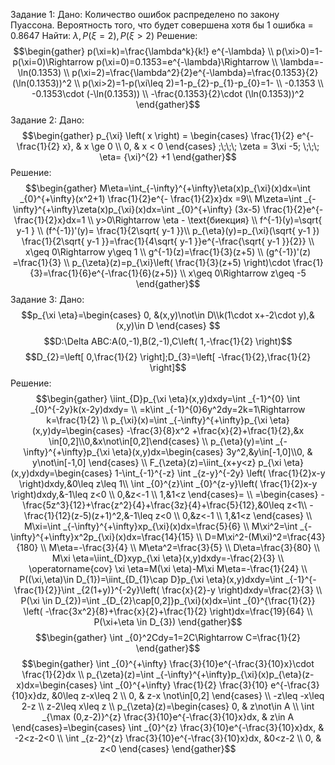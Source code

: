 Задание 1:
Дано:
Количество ошибок распределено по закону Пуассона. Вероятность того, что будет совершена хотя бы 1 ошибка = $0.8647$
Найти:
$\lambda,P(\xi=2),P(\xi>2)$
Решение:
$$\begin{gather}
p(\xi=k)=\frac{\lambda^k}{k!} e^{-\lambda} \\
p(\xi>0)=1-p(\xi=0)\Rightarrow p(\xi=0)=0.1353=e^{-\lambda}\Rightarrow  \\
\lambda=-\ln(0.1353) \\
p(\xi=2)=\frac{\lambda^2}{2}e^{-\lambda}=\frac{0.1353}{2}(\ln(0.1353))^2 \\
p(\xi>2)=1-p(\xi\leq 2)=1-p_{2}-p_{1}-p_{0}=1-  \\
 -0.1353 \\
-0.1353\cdot (-\ln(0.1353)) \\
-\frac{0.1353}{2}\cdot (\ln(0.1353))^2
\end{gather}$$
Задание 2:
Дано:
$$\begin{gather}
p_{\xi} \left( x \right) = \begin{cases} \frac{1}{2} e^{-\frac{1}{2} x}, & x \ge 0 \\ 0, & x < 0 \end{cases} ;\;\;\; \zeta = 3\xi -5; \;\;\; \eta= {\xi}^{2} +1
\end{gather}$$
Решение:
$$\begin{gather}
M\eta=\int_{-\infty}^{+\infty}\eta(x)p_{\xi}(x)dx=\int _{0}^{+\infty}(x^2+1) \frac{1}{2}e^{- \frac{1}{2}x}dx =9\\
M\zeta=\int _{-\infty}^{+\infty}\zeta(x)p_{\xi}(x)dx=\int _{0}^{+\infty} (3x-5) \frac{1}{2}e^{- \frac{1}{2}x}dx=1  \\
y>0\Rightarrow \eta - \text{биекция} \\
f^{-1}(y)=\sqrt{ y-1 } \\
(f^{-1})'(y)= \frac{1}{2\sqrt{ y-1 }}\\
p_{\eta}(y)=p_{\xi}(\sqrt{ y-1 }) \frac{1}{2\sqrt{ y-1 }}=\frac{1}{4\sqrt{ y-1 }}e^{-\frac{\sqrt{ y-1 }}{2}} \\
x\geq 0\Rightarrow y\geq 1 \\
g^{-1}(z)=\frac{1}{3}(z+5) \\
(g^{-1})'(z) =\frac{1}{3} \\
p_{\zeta}(z)=p_{\xi}\left( \frac{1}{3}(z+5) \right)\cdot \frac{1}{3}=\frac{1}{6}e^{-\frac{1}{6}(z+5)} \\
x\geq 0\Rightarrow z\geq -5
\end{gather}$$
Задание 3:
Дано:
$$p_{\xi \eta}=\begin{cases} 0, &(x,y)\not\in D\\k(1\cdot  x+-2\cdot  y),&(x,y)\in D \end{cases} $$
$$D:\Delta ABC:A(0,-1),B(2,-1),C\left( 1,-\frac{1}{2} \right)$$
$$D_{2}=\left[ 0,\frac{1}{2} \right];D_{3}=\left[ -\frac{1}{2},\frac{1}{2} \right]$$
Решение:
$$\begin{gather}
\iint_{D}p_{\xi \eta}(x,y)dxdy=\int _{-1}^{0} \int _{0}^{-2y}k(x-2y)dxdy= \\
=k\int _{-1}^{0}6y^2dy=2k=1\Rightarrow k=\frac{1}{2} \\
p_{\xi}(x)=\int _{-\infty}^{+\infty}p_{\xi \eta}(x,y)dy=\begin{cases} -\frac{3}{8}x^2 +\frac{x}{2}+\frac{1}{2},&x \in[0,2]\\0,&x\not\in[0,2]\end{cases}  \\
p_{\eta}(y)=\int _{-\infty}^{+\infty}p_{\xi \eta}(x,y)dx=\begin{cases} 3y^2,&y\in[-1,0]\\0, & y\not\in[-1,0] \end{cases}  \\
F_{\zeta}(z)=\iint_{x+y<z} p_{\xi \eta}(x,y)dxdy=\begin{cases}   
1-\int_{-1}^{-z} \int _{z-y}^{-2y} \left( \frac{1}{2}x-y \right)dxdy,&0\leq z\leq 1\\
\int _{0}^{z}\int _{0}^{z-y}\left( \frac{1}{2}x-y \right)dxdy,&-1\leq z<0 \\
0,&z<-1 \\
1,&1<z
\end{cases}= \\
=\begin{cases}  
-\frac{5z^3}{12}+\frac{z^2}{4}+\frac{3z}{4}+\frac{5}{12},&0\leq z<1\\
-\frac{1}{12}(z-5)(z+1)^2,&-1\leq z<0 \\
0,&z<-1 \\
1,&1<z
\end{cases}   \\
M\xi=\int _{-\infty}^{+\infty}xp_{\xi}(x)dx=\frac{5}{6} \\
M\xi^2=\int _{-\infty}^{+\infty}x^2p_{\xi}(x)dx=\frac{14}{15} \\
D=M\xi^2-(M\xi)^2=\frac{43}{180} \\
M\eta=-\frac{3}{4} \\
M\eta^2=\frac{3}{5} \\
D\eta=\frac{3}{80} \\
M\xi \eta=\iint_{D}xyp_{\xi \eta}(x,y)dxdy=-\frac{2}{3} \\
\operatorname{cov} \xi \eta=M(\xi \eta)-M\xi M\eta=-\frac{1}{24} \\
P((\xi,\eta)\in D_{1})=\iint_{D_{1}\cap D}p_{\xi \eta}(x,y)dxdy=\int _{-1}^{-\frac{1}{2}}\int _{2(1+y)}^{-2y}\left( \frac{x}{2}-y \right)dxdy=\frac{2}{3} \\
P(\xi \in D_{2})=\int _{D_{2}\cap[0,2]}p_{\xi}(x)dx=\int _{0}^{\frac{1}{2}} \left( -\frac{3x^2}{8}+\frac{x}{2}+\frac{1}{2} \right)dx=\frac{19}{64} \\
P(\xi+\eta \in D_{3})
\end{gather}$$
$$\begin{gather}
\int _{0}^2Cdy=1=2C\Rightarrow C=\frac{1}{2}
\end{gather}$$
$$\begin{gather}
\int _{0}^{+\infty} \frac{3}{10}e^{-\frac{3}{10}x}\cdot \frac{1}{2}dx \\
p_{\zeta}(z)=\int _{-\infty}^{+\infty}p_{\xi}(x)p_{\eta}(z-x)dx=\begin{cases}  
\int _{0}^{+\infty} \frac{1}{2} \frac{3}{10} e^{-\frac{3}{10}x}dz, &0\leq z-x\leq 2 \\
0,  & z-x \not\in[0,2]
\end{cases}  \\
-z\leq -x\leq 2-z \\
z-2\leq x\leq z \\
p_{\zeta}(z)=\begin{cases}
0, & z\not\in A \\
\int _{\max (0,z-2)}^{z} \frac{3}{10}e^{-\frac{3}{10}x}dx, & z\in A
\end{cases}=\begin{cases}
\int _{0}^{z} \frac{3}{10}e^{-\frac{3}{10}x}dx, & -2<z-2<0 \\
\int _{z-2}^{z} \frac{3}{10}e^{-\frac{3}{10}x}dx, &0<z-2 \\
0, & z<0
\end{cases}
\end{gather}$$
















